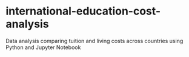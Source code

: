# international-education-cost-analysis
Data analysis comparing tuition and living costs across countries using Python and Jupyter Notebook
